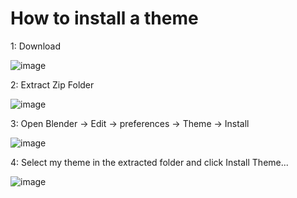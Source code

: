 # How to install a theme

1: Download

![image](https://github.com/unlitcolor/Blender/assets/9135915/16877815-1d32-4670-97e4-f843b3990780)

2: Extract Zip Folder

![image](https://github.com/unlitcolor/Blender/assets/9135915/c7e39ed8-6fa4-41d4-bef1-11e173123a1a)


3: Open Blender -> Edit -> preferences -> Theme -> Install

![image](https://github.com/unlitcolor/Blender/assets/9135915/829bbef7-c5ba-4c69-a50a-da7e882e05be)

4: Select my theme in the extracted folder and click Install Theme...

![image](https://github.com/unlitcolor/Blender/assets/9135915/3e368705-f882-4254-a44b-436ab0949c5d)
